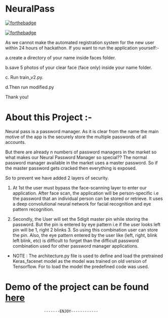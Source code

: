 # NeuralPass

[![forthebadge](https://forthebadge.com/images/badges/built-with-love.svg)](https://forthebadge.com)

[![forthebadge](https://forthebadge.com/images/badges/made-with-python.svg)](https://forthebadge.com)

As we cannot make the automated registration system for the new user within 24 hours of hackathon. If you want to run the application yourself:-

a.create a directory of your name inside faces folder.

b.save 5 photos of your clear face (face only) inside your name folder.

c. Run train_v2.py.

d.Then run modified.py

Thank you!

# About this Project :-

Neural pass is a password manager. As it is clear from the name the main motive of the app is the securely store the multiple passwords of all accounts.

But there are already n numbers of password managers in the market so what makes our Neural Password Manager so special??
The normal password manager available in the market uses a master password. So if the master password gets cracked then everything is exposed.

So to prevent we have added 2 layers of security.

1. At 1st the user must bypass the face-scanning layer to enter our application. After face scan, the application will be person-specific i.e the password that an individual person can be stored or retrieve. It uses a deep convolutional neural network for facial recognition and eye pattern recognition.

2. Secondly, the User will set the 5digit master pin while storing the password. But the pin is entered by eye pattern i.e if the user looks left pin will be 1, right 2 blinks 3. So using this combination user can store the pin.
   Also, the eye pattern entered by the user like (left, right, blink left blink, etc) is difficult to forget than the difficult password combination used for other password manager applications.

- NOTE : The architecture.py file is used to define and load the pretrained Keras_facenet model as the model was trained on old version of Tensorflow. For to load the model the predefined code was used.

# Demo of the project can be found [here](https://www.youtube.com/watch?v=7NtbEQ0_PFs)

                     -------ENJOY------------
